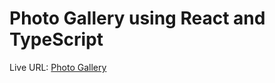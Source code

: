 # Photo Gallery using React and TypeScript

Live URL: [Photo Gallery](https://photo-gallery-vert-seven.vercel.app/)
